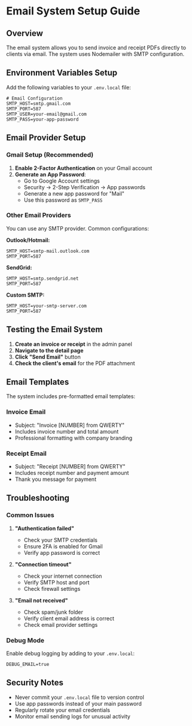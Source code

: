 # Email System Setup Guide

## Overview

The email system allows you to send invoice and receipt PDFs directly to clients via email. The system uses Nodemailer with SMTP configuration.

## Environment Variables Setup

Add the following variables to your `.env.local` file:

```env
# Email Configuration
SMTP_HOST=smtp.gmail.com
SMTP_PORT=587
SMTP_USER=your-email@gmail.com
SMTP_PASS=your-app-password
```

## Email Provider Setup

### Gmail Setup (Recommended)

1. **Enable 2-Factor Authentication** on your Gmail account
2. **Generate an App Password**:
   - Go to Google Account settings
   - Security → 2-Step Verification → App passwords
   - Generate a new app password for "Mail"
   - Use this password as `SMTP_PASS`

### Other Email Providers

You can use any SMTP provider. Common configurations:

**Outlook/Hotmail:**

```env
SMTP_HOST=smtp-mail.outlook.com
SMTP_PORT=587
```

**SendGrid:**

```env
SMTP_HOST=smtp.sendgrid.net
SMTP_PORT=587
```

**Custom SMTP:**

```env
SMTP_HOST=your-smtp-server.com
SMTP_PORT=587
```

## Testing the Email System

1. **Create an invoice or receipt** in the admin panel
2. **Navigate to the detail page**
3. **Click "Send Email"** button
4. **Check the client's email** for the PDF attachment

## Email Templates

The system includes pre-formatted email templates:

### Invoice Email

- Subject: "Invoice [NUMBER] from QWERTY"
- Includes invoice number and total amount
- Professional formatting with company branding

### Receipt Email

- Subject: "Receipt [NUMBER] from QWERTY"
- Includes receipt number and payment amount
- Thank you message for payment

## Troubleshooting

### Common Issues

1. **"Authentication failed"**

   - Check your SMTP credentials
   - Ensure 2FA is enabled for Gmail
   - Verify app password is correct

2. **"Connection timeout"**

   - Check your internet connection
   - Verify SMTP host and port
   - Check firewall settings

3. **"Email not received"**
   - Check spam/junk folder
   - Verify client email address is correct
   - Check email provider settings

### Debug Mode

Enable debug logging by adding to your `.env.local`:

```env
DEBUG_EMAIL=true
```

## Security Notes

- Never commit your `.env.local` file to version control
- Use app passwords instead of your main password
- Regularly rotate your email credentials
- Monitor email sending logs for unusual activity
